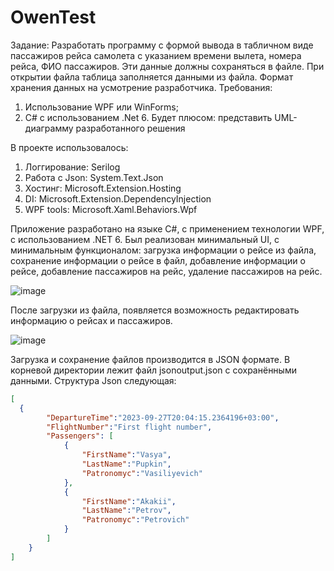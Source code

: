 # OwenTest

Задание: Разработать программу с формой вывода в табличном виде пассажиров рейса самолета
с указанием времени вылета, номера рейса, ФИО пассажиров. Эти данные должны сохраняться в
файле. При открытии файла таблица заполняется данными из файла. Формат хранения данных на
усмотрение разработчика.
Требования:
1. Использование WPF или WinForms;
2. С# с использованием .Net 6.
Будет плюсом: представить UML-диаграмму разработанного решения

В проекте использовалось:
1. Логгирование: Serilog
2. Работа с Json: System.Text.Json
3. Хостинг: Microsoft.Extension.Hosting
4. DI: Microsoft.Extension.DependencyInjection
5. WPF tools: Microsoft.Xaml.Behaviors.Wpf


Приложение разработано на языке C#, с применением технологии WPF, с использованием .NET 6.
Был реализован минимальный UI, с минимальным функционалом: загрузка информации о
рейсе из файла, сохранение информации о рейсе в файл, добавление информации о рейсе, добавление
пассажиров на рейс, удаление пассажиров на рейс.

![image](https://github.com/TryVoidMain/OwenTest/assets/64310742/41250a8b-d23a-48b6-aeb4-ea8f5e85317e)

После загрузки из файла, появляется возможность редактировать информацию о рейсах и пассажиров.

![image](https://github.com/TryVoidMain/OwenTest/assets/64310742/4d11fb30-a41b-463d-b932-3d86f91acc20)

Загрузка и сохранение файлов производится в JSON формате. В корневой директории лежит файл jsonoutput.json
с сохранёнными данными. Структура Json следующая:
```json
[
  {
		"DepartureTime":"2023-09-27T20:04:15.2364196+03:00",
		"FlightNumber":"First flight number",
		"Passengers": [
			{
				"FirstName":"Vasya",
				"LastName":"Pupkin",
				"Patronomyc":"Vasiliyevich"
			},
			{
				"FirstName":"Akakii",
				"LastName":"Petrov",
				"Patronomyc":"Petrovich"
			}
		]
	}
]
```
